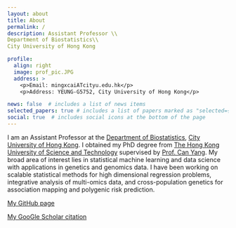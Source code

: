 ```yaml
---
layout: about
title: About
permalink: /
description: Assistant Professor \\
Department of Biostatistics\\
City University of Hong Kong

profile:
  align: right
  image: prof_pic.JPG
  address: >
    <p>Email: mingxcaiATcityu.edu.hk</p>
    <p>Address: YEUNG-G5752, City University of Hong Kong</p>

news: false  # includes a list of news items
selected_papers: true # includes a list of papers marked as "selected={true}"
social: true  # includes social icons at the bottom of the page
---
```


I am an Assistant Professor at the [Department of Biostatistics](https://www.cityu.edu.hk/bios/), [City University of Hong Kong](https://www.cityu.edu.hk). I obtained my PhD degree from [The Hong Kong University of Science and Technology](https://hkust.edu.hk) supervised by [Prof. Can Yang](https://sites.google.com/site/eeyangc/). My broad area of interest lies in statistical machine learning and data science with applications in genetics and genomics data. I have been working on scalable statistical methods for high dimensional regression problems, integrative analysis of multi-omics data, and cross-population genetics for association mapping and polygenic risk prediction.

[My GitHub page](https://github.com/mxcai)

[My GooGle Scholar citation](https://scholar.google.com/citations?user=bK5JkV4AAAAJ&hl=zh-CN)


<!-- ## Education

- PhD The Hong Kong University of Science and Technology, Statistics (2021)
- MPhil Hong Kong Baptist University, Statistics (2018)
- Bsc Hong Kong Baptist University, Statistics (2016) -->



<!-- Put your address / P.O. box / other info right below your picture. You can also disable any these elements by editing `profile` property of the YAML header of your `_pages/about.md`. Edit `_bibliography/papers.bib` and Jekyll will render your [publications page](/al-folio/publications/) automatically. -->

<!-- Link to your social media connections, too. This theme is set up to use [Font Awesome icons](http://fortawesome.github.io/Font-Awesome/) and [Academicons](https://jpswalsh.github.io/academicons/), like the ones below. Add your Facebook, Twitter, LinkedIn, Google Scholar, or just disable all of them. -->
